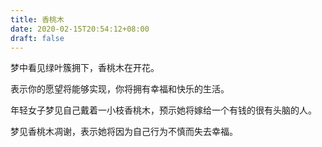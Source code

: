 ```yaml
---
title: 香桃木
date: 2020-02-15T20:54:12+08:00
draft: false
---
```


梦中看见绿叶簇拥下，香桃木在开花。

表示你的愿望将能够实现，你将拥有幸福和快乐的生活。

年轻女子梦见自己戴着一小枝香桃木，预示她将嫁给一个有钱的很有头脑的人。

梦见香桃木凋谢，表示她将因为自己行为不慎而失去幸福。


